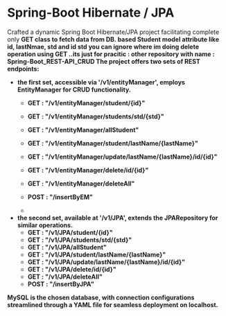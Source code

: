 <h1>Spring-Boot Hibernate / JPA</h1>

Crafted a dynamic Spring Boot Hibernate/JPA project facilitating complete only <strong>GET</stron> class to fetch data from DB. based Student model attribute like id, lastNmae, std and id std 
you can ignore where im doing delete operation using GET ..its just for pracitic : other repository with name : <strong>Spring-Boot_REST-API_CRUD</strong>
The project offers two sets of REST endpoints: 
  - the first set, accessible via '/v1/entityManager', employs EntityManager for CRUD functionality.
      - GET : "/v1/entityManager/student/{id}"
      - GET : "/v1/entityManager/students/std/{std}"
      - GET : "/v1/entityManager/allStudent"
      - GET : "/v1/entityManager/student/lastName/{lastName}"
      - GET : "/v1/entityManager/update/lastName/{lastName}/id/{id}"
      - GET : "/v1/entityManager/delete/id/{id}"
      - GET : "/v1/entityManager/deleteAll"
      - POST : "/insertByEM"

      - 
  - the second set, available at '/v1/JPA', extends the JPARepository for similar operations.
      - GET : "/v1/JPA/student/{id}"
      - GET : "/v1/JPA/students/std/{std}"
      - GET : "/v1/JPA/allStudent"
      - GET : "/v1/JPA/student/lastName/{lastName}"
      - GET : "/v1/JPA/update/lastName/{lastName}/id/{id}"
      - GET : "/v1/JPA/delete/id/{id}"
      - GET : "/v1/JPA/deleteAll"
      - POST : "/insertByJPA"
    
MySQL is the chosen database, with connection configurations streamlined through a YAML file for seamless deployment on localhost.
